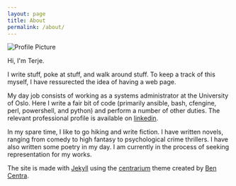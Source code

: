 ```yaml
---
layout: page
title: About
permalink: /about/
---
```


<img src="{{ site.baseurl }}/assets/moi.png" title="Profile Picture" class="profile">

Hi, I'm Terje.

I write stuff, poke at stuff, and walk around stuff. To keep a track
of this myself, I have ressurected the idea of having a web page.

My day job consists of working as a systems administrator at the
University of Oslo. Here I write a fair bit of code (primarily
ansible, bash, cfengine, perl, powershell, and python) and perform
a number of other duties. The relevant
professional profile is available on
[linkedin](https://linkedin.com/terjekvernes).

In my spare time, I like to go hiking and write fiction. I have
written novels, ranging from comedy to high fantasy to psychological
crime thrillers. I have also written some poetry in my day.
I am currently in the process of seeking representation for my works.

The site is made with [Jekyll](https://jekyllrb.com) using the
[centrarium](https://github.com/bencentra/centrarium) theme created
by [Ben Centra](http://bencentra.com).